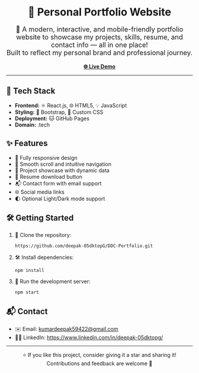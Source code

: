<h1 align="center">💼 Personal Portfolio Website</h1>

<p align="center" style="font-size: 18px;">
  🚀 A modern, interactive, and mobile-friendly portfolio website to showcase my projects, skills, resume, and contact info — all in one place!<br/>
  Built to reflect my personal brand and professional journey.
</p>
<p align="center">
  <a href="https://www.deepakdigitalcraft.tech/" target="_blank"><strong>🌐 Live Demo</strong></a>
</p>

<hr/>

<h2>🚀 Tech Stack</h2>
<ul>
  <li><strong>Frontend:</strong> ⚛️ React.js, 🌐 HTML5, 💡 JavaScript</li>
  <li><strong>Styling:</strong> 💎 Bootstrap, 🧵 Custom CSS</li>
  <li><strong>Deployment:</strong> 🐱 GitHub Pages </li>
  <li><strong>Domain:</strong> .tech </li>

</ul>

<h2>✨ Features</h2>
<ul>
  <li>📱 Fully responsive design</li>
  <li>🔗 Smooth scroll and intuitive navigation</li>
  <li>🧠 Project showcase with dynamic data</li>
  <li>📄 Resume download button</li>
  <li>📬 Contact form with email support</li>
  <li>🌐 Social media links</li>
  <li>🌓 Optional Light/Dark mode support</li>
</ul>

<h2>🛠️ Getting Started</h2>

<ol>
  <li>🧬 Clone the repository:
    <pre><code>https://github.com/deepak-05dktopG/DDC-Portfolio.git</code></pre>
  </li>
  <li>🛠️ Install dependencies:
    <pre><code>npm install</code></pre>
  </li>
  <li>🔧 Run the development server:
    <pre><code>npm start</code></pre>
  </li>
</ol>

<h2>📬 Contact</h2>

<ul>
  <li>✉️ Email: <a href="mailto:kumardeepak59422@gmail.com ">kumardeepak59422@gmail.com</a></li>
  <li>👨‍💼 LinkedIn: <a href="https://www.linkedin.com/in/deepak-05dktopg/" target="_blank">https://www.linkedin.com/in/deepak-05dktopg/</a></li>
</ul>

<hr/>

<p align="center">
  ⭐ If you like this project, consider giving it a star and sharing it!<br/>
  Contributions and feedback are welcome 🙌
</p>
